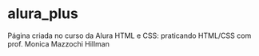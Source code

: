 # alura_plus
Página criada no curso da Alura HTML e CSS: praticando HTML/CSS com prof. Monica Mazzochi Hillman
